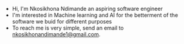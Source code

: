 <!---
NkosieN/NkosieN is a ✨ special ✨ repository because its `README.md` (this file) appears on your GitHub profile.
You can click the Preview link to take a look at your changes.
--->
- Hi, I'm Nkosikhona Ndimande an aspiring software engineer
- I'm interested in Machine learning and AI for the betterment of the software we buid for different purposes
- To reach me is very simple, send an email to nkosikhonandimande1@gmail.com.
